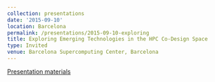 ```yaml
---
collection: presentations
date: '2015-09-10'
location: Barcelona
permalink: /presentations/2015-09-10-exploring
title: Exploring Emerging Technologies in the HPC Co-Design Space
type: Invited
venue: Barcelona Supercomputing Center, Barcelona
---
```


[Presentation materials](https://www.bsc.es/)
